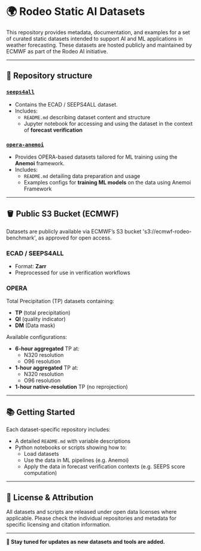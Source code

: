 # 🌍 Rodeo Static AI Datasets

This repository provides metadata, documentation, and examples for a set of curated static datasets intended to support AI and ML applications in weather forecasting. These datasets are hosted publicly and maintained by ECMWF as part of the Rodeo AI initiative.

---

## 📁 Repository structure

### [`seeps4all`](https://github.com/ecmwf/rodeo-ai-static-datasets/tree/seeps/seeps4all)
- Contains the ECAD / SEEPS4ALL dataset.
- Includes:
  - `README.md` describing dataset content and structure
  - Jupyter notebook for accessing and using the dataset in the context of **forecast verification**

### [`opera-anemoi`](https://github.com/ecmwf/rodeo-ai-static-datasets/opera)
- Provides OPERA-based datasets tailored for ML training using the **Anemoi** framework.
- Includes:
  - `README.md` detailing data preparation and usage
  - Examples configs for **training ML models** on the data using Anemoi Framework

---

## 🪣 Public S3 Bucket (ECMWF)

Datasets are publicly available via ECMWF’s S3 bucket 's3://ecmwf-rodeo-benchmark', as approved for open access.

### ECAD / SEEPS4ALL
- Format: **Zarr**
- Preprocessed for use in verification workflows

### OPERA 
Total Precipitation (TP) datasets containing:
- **TP** (total precipitation)
- **QI** (quality indicator)
- **DM** (Data mask)

Available configurations:
- **6-hour aggregated** TP at:
  - N320 resolution
  - O96 resolution
- **1-hour aggregated** TP at:
  - N320 resolution
  - O96 resolution
- **1-hour native-resolution** TP (no reprojection)

---

## 📚 Getting Started

Each dataset-specific repository includes:
- A detailed `README.md` with variable descriptions
- Python notebooks or scripts showing how to:
  - Load datasets
  - Use the data in ML pipelines (e.g. Anemoi)
  - Apply the data in forecast verification contexts (e.g. SEEPS score computation)

---

## 📌 License & Attribution

All datasets and scripts are released under open data licenses where applicable. Please check the individual repositories and metadata for specific licensing and citation information.

---

**🔗 Stay tuned for updates as new datasets and tools are added.**
